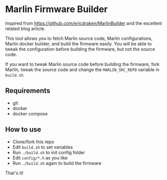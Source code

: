 # Marlin Firmware Builder

Inspired from https://github.com/ericdraken/MarlinBuilder and the excellent related blog article.

This tool allows you to fetch Marlin source code, Marlin configurations, Marlin docker builder, and build the firmware easily.
You will be able to tweak the configuration before building the firmware, but not the source code.

If you want to tweak Marlin source code before building the firmware, fork Marlin, tweak the source code and change the `MARLIN_SRC_REPO` variable in `build.sh`.

## Requirements

* git
* docker
* docker compose

## How to use

* Clone/fork this repo
* Edit `build.sh` to set variables
* Run `./build.sh` to init config folder
* Edit `config/*.h` as you like
* Run `./build.sh` again to build the firmware

That's it!
